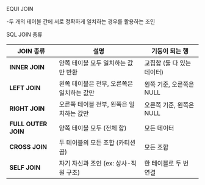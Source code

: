 EQUI JOIN

-두 개의 테이블 간에 서로 정확하게 일치하는 경우를 활용하는 조인



SQL JOIN 종류

| JOIN 종류    | 설명                     | 기둥이 되는 행        |
|----------------|---------------------------------------------|----------------------------|
| **INNER JOIN** | 양쪽 테이블 모두 일치하는 값만 반환       | 교집합 (둘 다 있는 데이터)   |
| **LEFT JOIN** | 왼쪽 테이블은 전부, 오른쪽은 일치하는 값만    | 왼쪽 기준, 오른쪽은 NULL    |
| **RIGHT JOIN** | 오른쪽 테이블 전부, 왼쪽은 일치하는 값만     | 오른쪽 기준, 왼쪽은 NULL    |
| **FULL OUTER JOIN** | 양쪽 테이블 모두 (전체 합)         | 모든 데이터         |
| **CROSS JOIN** | 두 테이블의 모든 조합 (카티션 곱)        | 모든 조합          |
| **SELF JOIN** | 자기 자신과 조인 (ex: 상사-직원 구조)       | 한 테이블로 두 번 연결     |




